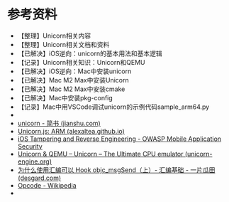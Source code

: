 # 参考资料

* 【整理】Unicorn相关内容
* 【整理】Unicorn相关文档和资料
* 【已解决】iOS逆向：unicorn的基本用法和基本逻辑
* 【记录】Unicorn相关知识：Unicorn和QEMU
* 【已解决】iOS逆向：Mac中安装unicorn
* 【已解决】Mac M2 Max中安装Unicorn
* 【已解决】Mac M2 Max中安装cmake
* 【已解决】Mac中安装pkg-config
* 【记录】Mac中用VSCode调试unicorn的示例代码sample_arm64.py
* 
* [unicorn - 简书 (jianshu.com) ](https://www.jianshu.com/p/e6a7b30c1e89)
* [Unicorn.js: ARM (alexaltea.github.io)](https://alexaltea.github.io/unicorn.js/demo.html?arch=arm)
* [iOS Tampering and Reverse Engineering - OWASP Mobile Application Security](https://mas.owasp.org/MASTG/iOS/0x06c-Reverse-Engineering-and-Tampering/#unicorn)
* [Unicorn & QEMU – Unicorn – The Ultimate CPU emulator (unicorn-engine.org)](https://www.unicorn-engine.org/docs/beyond_qemu.html)
* [为什么使用汇编可以 Hook objc_msgSend（上）- 汇编基础 - 一片瓜田 (desgard.com)](https://www.desgard.com/2020/04/05/why-hook-msg_objc-can-use-asm-1.html)
* [Opcode - Wikipedia](https://en.wikipedia.org/wiki/Opcode)
* 
